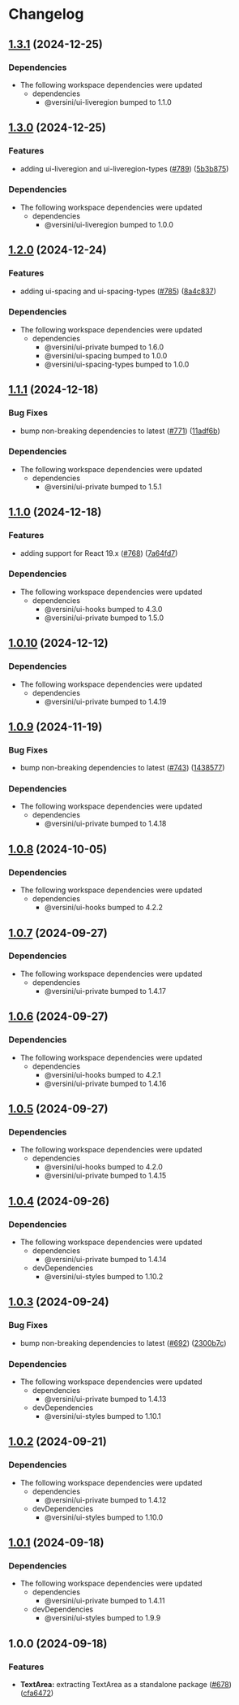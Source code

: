 # Changelog

## [1.3.1](https://github.com/versini-org/ui-components/compare/ui-textarea-v1.3.0...ui-textarea-v1.3.1) (2024-12-25)


### Dependencies

* The following workspace dependencies were updated
  * dependencies
    * @versini/ui-liveregion bumped to 1.1.0

## [1.3.0](https://github.com/versini-org/ui-components/compare/ui-textarea-v1.2.0...ui-textarea-v1.3.0) (2024-12-25)


### Features

* adding ui-liveregion and ui-liveregion-types ([#789](https://github.com/versini-org/ui-components/issues/789)) ([5b3b875](https://github.com/versini-org/ui-components/commit/5b3b8757e7d07fa68aaf597b80d2bab151da2270))


### Dependencies

* The following workspace dependencies were updated
  * dependencies
    * @versini/ui-liveregion bumped to 1.0.0

## [1.2.0](https://github.com/versini-org/ui-components/compare/ui-textarea-v1.1.1...ui-textarea-v1.2.0) (2024-12-24)


### Features

* adding ui-spacing and ui-spacing-types ([#785](https://github.com/versini-org/ui-components/issues/785)) ([8a4c837](https://github.com/versini-org/ui-components/commit/8a4c83768c3dc86ec34dd846fc78023dc2a981d7))


### Dependencies

* The following workspace dependencies were updated
  * dependencies
    * @versini/ui-private bumped to 1.6.0
    * @versini/ui-spacing bumped to 1.0.0
    * @versini/ui-spacing-types bumped to 1.0.0

## [1.1.1](https://github.com/versini-org/ui-components/compare/ui-textarea-v1.1.0...ui-textarea-v1.1.1) (2024-12-18)


### Bug Fixes

* bump non-breaking dependencies to latest ([#771](https://github.com/versini-org/ui-components/issues/771)) ([11adf6b](https://github.com/versini-org/ui-components/commit/11adf6bdd4555f00c9494ea86dae8b99793c88b3))


### Dependencies

* The following workspace dependencies were updated
  * dependencies
    * @versini/ui-private bumped to 1.5.1

## [1.1.0](https://github.com/versini-org/ui-components/compare/ui-textarea-v1.0.10...ui-textarea-v1.1.0) (2024-12-18)


### Features

* adding support for React 19.x ([#768](https://github.com/versini-org/ui-components/issues/768)) ([7a64fd7](https://github.com/versini-org/ui-components/commit/7a64fd7e2b7e0875a2b0f86753c3bef9af9d961d))


### Dependencies

* The following workspace dependencies were updated
  * dependencies
    * @versini/ui-hooks bumped to 4.3.0
    * @versini/ui-private bumped to 1.5.0

## [1.0.10](https://github.com/versini-org/ui-components/compare/ui-textarea-v1.0.9...ui-textarea-v1.0.10) (2024-12-12)


### Dependencies

* The following workspace dependencies were updated
  * dependencies
    * @versini/ui-private bumped to 1.4.19

## [1.0.9](https://github.com/versini-org/ui-components/compare/ui-textarea-v1.0.8...ui-textarea-v1.0.9) (2024-11-19)


### Bug Fixes

* bump non-breaking dependencies to latest ([#743](https://github.com/versini-org/ui-components/issues/743)) ([1438577](https://github.com/versini-org/ui-components/commit/1438577b4de57d063e84872ba8c4d5687b3def13))


### Dependencies

* The following workspace dependencies were updated
  * dependencies
    * @versini/ui-private bumped to 1.4.18

## [1.0.8](https://github.com/versini-org/ui-components/compare/ui-textarea-v1.0.7...ui-textarea-v1.0.8) (2024-10-05)


### Dependencies

* The following workspace dependencies were updated
  * dependencies
    * @versini/ui-hooks bumped to 4.2.2

## [1.0.7](https://github.com/versini-org/ui-components/compare/ui-textarea-v1.0.6...ui-textarea-v1.0.7) (2024-09-27)


### Dependencies

* The following workspace dependencies were updated
  * dependencies
    * @versini/ui-private bumped to 1.4.17

## [1.0.6](https://github.com/versini-org/ui-components/compare/ui-textarea-v1.0.5...ui-textarea-v1.0.6) (2024-09-27)


### Dependencies

* The following workspace dependencies were updated
  * dependencies
    * @versini/ui-hooks bumped to 4.2.1
    * @versini/ui-private bumped to 1.4.16

## [1.0.5](https://github.com/versini-org/ui-components/compare/ui-textarea-v1.0.4...ui-textarea-v1.0.5) (2024-09-27)


### Dependencies

* The following workspace dependencies were updated
  * dependencies
    * @versini/ui-hooks bumped to 4.2.0
    * @versini/ui-private bumped to 1.4.15

## [1.0.4](https://github.com/versini-org/ui-components/compare/ui-textarea-v1.0.3...ui-textarea-v1.0.4) (2024-09-26)


### Dependencies

* The following workspace dependencies were updated
  * dependencies
    * @versini/ui-private bumped to 1.4.14
  * devDependencies
    * @versini/ui-styles bumped to 1.10.2

## [1.0.3](https://github.com/versini-org/ui-components/compare/ui-textarea-v1.0.2...ui-textarea-v1.0.3) (2024-09-24)


### Bug Fixes

* bump non-breaking dependencies to latest ([#692](https://github.com/versini-org/ui-components/issues/692)) ([2300b7c](https://github.com/versini-org/ui-components/commit/2300b7c563ce6d5ad704b93ea7cc63ba9b8c6993))


### Dependencies

* The following workspace dependencies were updated
  * dependencies
    * @versini/ui-private bumped to 1.4.13
  * devDependencies
    * @versini/ui-styles bumped to 1.10.1

## [1.0.2](https://github.com/versini-org/ui-components/compare/ui-textarea-v1.0.1...ui-textarea-v1.0.2) (2024-09-21)


### Dependencies

* The following workspace dependencies were updated
  * dependencies
    * @versini/ui-private bumped to 1.4.12
  * devDependencies
    * @versini/ui-styles bumped to 1.10.0

## [1.0.1](https://github.com/versini-org/ui-components/compare/ui-textarea-v1.0.0...ui-textarea-v1.0.1) (2024-09-18)


### Dependencies

* The following workspace dependencies were updated
  * dependencies
    * @versini/ui-private bumped to 1.4.11
  * devDependencies
    * @versini/ui-styles bumped to 1.9.9

## 1.0.0 (2024-09-18)


### Features

* **TextArea:** extracting TextArea as a standalone package ([#678](https://github.com/versini-org/ui-components/issues/678)) ([cfa6472](https://github.com/versini-org/ui-components/commit/cfa6472810a5979b082e4e77c8d6898693b190dc))
